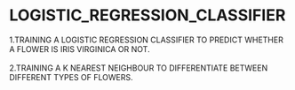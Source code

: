 # LOGISTIC_REGRESSION_CLASSIFIER

1.TRAINING A LOGISTIC REGRESSION CLASSIFIER TO PREDICT WHETHER A FLOWER IS IRIS VIRGINICA OR NOT.<BR></BR>
2.TRAINING A K NEAREST NEIGHBOUR TO DIFFERENTIATE BETWEEN DIFFERENT TYPES OF FLOWERS.
